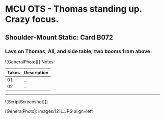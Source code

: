 # MCU OTS - Thomas standing up. Crazy focus.

## Shoulder-Mount Static: Card B072

### Lavs on Thomas, Ali, and side table; two booms from above.

![GeneralPhoto][]
Notes: 

| Takes | Description |
|:---|:----|
| 01 | ... |
| 02 | ... |

----

![ScriptScreenshot][]


[GeneralPhoto]:  images/121L.JPG align=left
